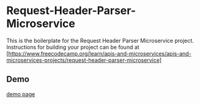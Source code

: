 # Request-Header-Parser-Microservice
This is the boilerplate for the Request Header Parser Microservice project. Instructions for building your project can be found at [https://www.freecodecamp.org/learn/apis-and-microservices/apis-and-microservices-projects/request-header-parser-microservice]
## Demo 
[demo page](https://request-header-parser-microservice-k-ilyas.glitch.me/)
